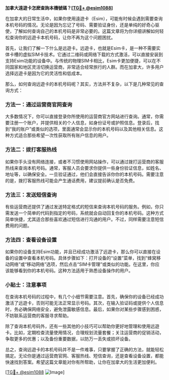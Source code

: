 **加拿大遠遊卡怎麽查詢本機號碼？[[TG💪+ @esim1088](https://t.me/s/esim1088)]**

在加拿大的日常生活中，如果你使用遠遊卡（Esim），可能有时候会遇到需要查询本机号码的情况。无论是因为忘记了号码、需要验证身份，还是单纯的好奇心驱使，了解如何查询自己的本机号码是非常必要的。这篇文章将为你详细讲解如何轻松查询你的远遊卡本机号码，让你不再为这个问题困扰。

首先，让我们了解一下什么是远遊卡。远遊卡，也就是Esim卡，是一种不需要实体卡槽的虚拟SIM卡技术。它通过二维码或网络下载的方式激活，可以直接安装到支持Esim功能的设备中。与传统的物理SIM卡相比，Esim卡更加便捷，可以在不同国家和地区灵活切换运营商，非常适合经常旅行的人群。而在加拿大，许多用户选择远遊卡是因为它的灵活性和低成本。

那么，如何查询远遊卡的本机号码呢？其实，方法并不复杂，以下是几种常见的查询方式：

### 方法一：通过运营商官网查询

大多数情况下，你可以直接登录你所使用的运营商官方网站进行查询。通常，你需要注册一个账户，并提供相关的个人信息，如身份证号或护照信息。登录后，找到“我的账户”或类似的选项，里面通常会显示你的本机号码以及其他相关信息。这种方式适合那些希望一次性获取所有账户信息的用户。

### 方法二：拨打客服热线

如果你手头没有网络连接，或者不习惯使用网站操作，可以通过拨打运营商的客服热线来查询本机号码。通常，客服人员会要求你提供一些身份验证信息，如姓名、地址等，以确保安全。一旦验证通过，他们会直接告诉你你的本机号码。需要注意的是，拨打客服热线可能会产生通话费用，建议提前确认是否免费。

### 方法三：发送短信查询

有些运营商还提供了通过发送特定格式的短信来查询本机号码的服务。例如，你只需发送一个简单的代码到指定的号码，系统就会自动回复你的本机号码。这种方式简单快捷，尤其适合那些喜欢通过短信进行沟通的用户。不过，同样需要注意短信费用的问题。

### 方法四：查看设备设置

如果你的设备支持Esim功能，并且已经成功激活了远遊卡，那么你可以直接在设备的设置中查看本机号码。具体步骤如下：打开设备的“设置”菜单，找到“蜂窝移动网络”或“移动网络”选项，然后点击“SIM卡管理”或类似的功能。在这里，你应该能够看到你的本机号码。这种方法适用于熟悉设备操作的用户。

### 小贴士：注意事项

在查询本机号码的过程中，有几个小细节需要注意。首先，确保你的设备已经成功激活了远遊卡，否则可能无法正常显示号码。其次，在输入验证码或提供个人信息时，务必确保网络安全，避免泄露敏感信息。最后，如果你对某些步骤感到困惑，不妨联系运营商的客服寻求帮助。

除了查询本机号码外，还有一些其他的小技巧可以帮助你更好地管理和使用远遊卡。比如，定期检查流量使用情况，合理规划流量套餐；关注运营商的促销活动，争取更多的优惠；以及备份重要数据，以防万一丢失或损坏设备。

总之，查询远遊卡的本机号码并不是一件难事，只要掌握了正确的方法，就能轻松搞定。无论你是通过运营商官网、客服热线、短信查询，还是查看设备设置，都能快速找到答案。希望这篇文章能对你有所帮助，让你在加拿大的生活更加便利。

[[TG💪+ @esim1088](https://t.me/s/esim1088) ![Image](https://i.postimg.cc/4NQfJmqS/Snipaste-2025-05-13-00-14-12.png)]